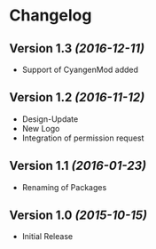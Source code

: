 Changelog
==========

Version 1.3 *(2016-12-11)*
----------------------------

 * Support of CyangenMod added

Version 1.2 *(2016-11-12)*
----------------------------

 * Design-Update
 * New Logo
 * Integration of permission request

Version 1.1 *(2016-01-23)*
----------------------------

 * Renaming of Packages

Version 1.0 *(2015-10-15)*
----------------------------

 * Initial Release

